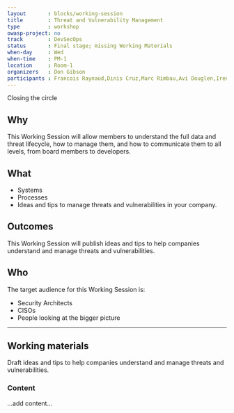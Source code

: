 ```yaml
---
layout       : blocks/working-session
title        : Threat and Vulnerability Management
type         : workshop
owasp-project: no
track        : DevSecOps
status       : Final stage; missing Working Materials
when-day     : Wed
when-time    : PM-1
location     : Room-1
organizers   : Don Gibson
participants : Francois Raynaud,Dinis Cruz,Marc Rimbau,Avi Douglen,Irene Michlin, Robert Morschel, Timo Pagel
---
```


Closing the circle

## Why

This Working Session will allow members to understand the full data and threat lifecycle, how to manage them, and how to communicate them to all levels, from board members to developers.

## What

- Systems
- Processes
- Ideas and tips to manage threats and vulnerabilities in your company.

## Outcomes

This Working Session will publish ideas and tips to help companies understand and manage threats and vulnerabilities.

## Who

The target audience for this Working Session is:

- Security Architects
- CISOs
- People looking at the bigger picture

--- 

## Working materials

Draft ideas and tips to help companies understand and manage threats and vulnerabilities. 

### Content

...add content...
